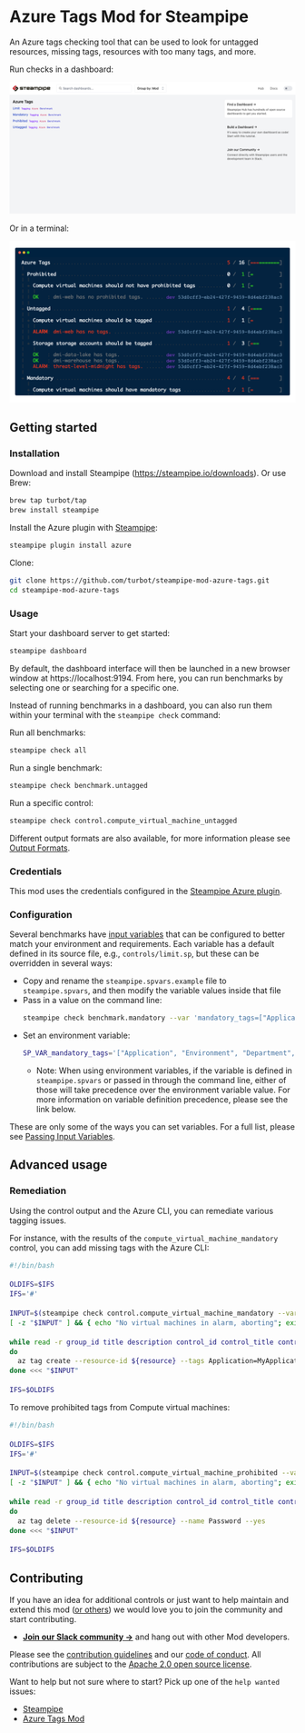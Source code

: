 # Azure Tags Mod for Steampipe

An Azure tags checking tool that can be used to look for untagged resources, missing tags, resources with too many tags, and more.

Run checks in a dashboard:

![image](https://raw.githubusercontent.com/turbot/steampipe-mod-azure-tags/main/docs/azure_tags_dashboard.png)

Or in a terminal:

![image](https://raw.githubusercontent.com/turbot/steampipe-mod-azure-tags/main/docs/azure_tags_mod_terminal.png)

## Getting started

### Installation

Download and install Steampipe (https://steampipe.io/downloads). Or use Brew:

```sh
brew tap turbot/tap
brew install steampipe
```

Install the Azure plugin with [Steampipe](https://steampipe.io):

```sh
steampipe plugin install azure
```

Clone:

```sh
git clone https://github.com/turbot/steampipe-mod-azure-tags.git
cd steampipe-mod-azure-tags
```

### Usage

Start your dashboard server to get started:

```sh
steampipe dashboard
```

By default, the dashboard interface will then be launched in a new browser
window at https://localhost:9194. From here, you can run benchmarks by
selecting one or searching for a specific one.

Instead of running benchmarks in a dashboard, you can also run them within your
terminal with the `steampipe check` command:

Run all benchmarks:

```sh
steampipe check all
```

Run a single benchmark:

```sh
steampipe check benchmark.untagged
```

Run a specific control:

```sh
steampipe check control.compute_virtual_machine_untagged
```

Different output formats are also available, for more information please see
[Output Formats](https://steampipe.io/docs/reference/cli/check#output-formats).

### Credentials

This mod uses the credentials configured in the [Steampipe Azure plugin](https://hub.steampipe.io/plugins/turbot/azure).

### Configuration

Several benchmarks have [input variables](https://steampipe.io/docs/using-steampipe/mod-variables) that can be configured to better match your environment and requirements. Each variable has a default defined in its source file, e.g., `controls/limit.sp`, but these can be overridden in several ways:

- Copy and rename the `steampipe.spvars.example` file to `steampipe.spvars`, and then modify the variable values inside that file
- Pass in a value on the command line:
  ```sh
  steampipe check benchmark.mandatory --var 'mandatory_tags=["Application", "Environment", "Department", "Owner"]'
  ```
- Set an environment variable:
  ```sh
  SP_VAR_mandatory_tags='["Application", "Environment", "Department", "Owner"]' steampipe check control.compute_virtual_machine_mandatory
  ```
  - Note: When using environment variables, if the variable is defined in `steampipe.spvars` or passed in through the command line, either of those will take precedence over the environment variable value. For more information on variable definition precedence, please see the link below.

These are only some of the ways you can set variables. For a full list, please see [Passing Input Variables](https://steampipe.io/docs/using-steampipe/mod-variables#passing-input-variables).

## Advanced usage

### Remediation

Using the control output and the Azure CLI, you can remediate various tagging issues.

For instance, with the results of the `compute_virtual_machine_mandatory` control, you can add missing tags with the Azure CLI:

```bash
#!/bin/bash

OLDIFS=$IFS
IFS='#'

INPUT=$(steampipe check control.compute_virtual_machine_mandatory --var 'mandatory_tags=["Application"]' --output csv --header=false --separator '#' | grep 'alarm')
[ -z "$INPUT" ] && { echo "No virtual machines in alarm, aborting"; exit 0; }

while read -r group_id title description control_id control_title control_description reason resource status resource_group subscription
do
  az tag create --resource-id ${resource} --tags Application=MyApplication
done <<< "$INPUT"

IFS=$OLDIFS
```

To remove prohibited tags from Compute virtual machines:
```bash
#!/bin/bash

OLDIFS=$IFS
IFS='#'

INPUT=$(steampipe check control.compute_virtual_machine_prohibited --var 'prohibited_tags=["Password"]' --output csv --header=false --separator '#' | grep 'alarm')
[ -z "$INPUT" ] && { echo "No virtual machines in alarm, aborting"; exit 0; }

while read -r group_id title description control_id control_title control_description reason resource status resource_group subscription
do
  az tag delete --resource-id ${resource} --name Password --yes
done <<< "$INPUT"

IFS=$OLDIFS
```

## Contributing

If you have an idea for additional controls or just want to help maintain and extend this mod ([or others](https://github.com/topics/steampipe-mod)) we would love you to join the community and start contributing.

- **[Join our Slack community →](https://steampipe.io/community/join)** and hang out with other Mod developers.

Please see the [contribution guidelines](https://github.com/turbot/steampipe/blob/main/CONTRIBUTING.md) and our [code of conduct](https://github.com/turbot/steampipe/blob/main/CODE_OF_CONDUCT.md). All contributions are subject to the [Apache 2.0 open source license](https://github.com/turbot/steampipe-mod-azure-tags/blob/main/LICENSE).

Want to help but not sure where to start? Pick up one of the `help wanted` issues:

- [Steampipe](https://github.com/turbot/steampipe/labels/help%20wanted)
- [Azure Tags Mod](https://github.com/turbot/steampipe-mod-azure-tags/labels/help%20wanted)
